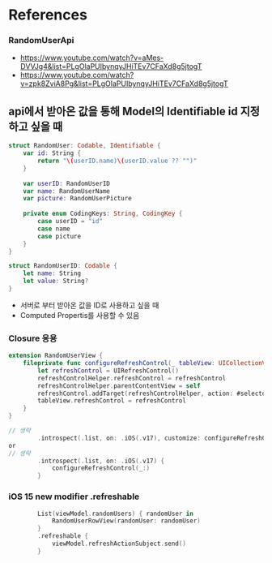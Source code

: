 #  References

### RandomUserApi
- https://www.youtube.com/watch?v=aMes-DVVJg4&list=PLgOlaPUIbynqyJHiTEv7CFaXd8g5jtogT
- https://www.youtube.com/watch?v=zpk8ZviA8Pg&list=PLgOlaPUIbynqyJHiTEv7CFaXd8g5jtogT

## api에서 받아온 값을 통해 Model의 Identifiable id 지정하고 싶을 때
```Swift
struct RandomUser: Codable, Identifiable {
    var id: String {
        return "\(userID.name)\(userID.value ?? "")"
    }
    
    var userID: RandomUserID
    var name: RandomUserName
    var picture: RandomUserPicture
    
    private enum CodingKeys: String, CodingKey {
        case userID = "id"
        case name
        case picture
    }
}

struct RandomUserID: Codable {
    let name: String
    let value: String?
}

```
- 서버로 부터 받아온 값을 ID로 사용하고 싶을 때
- Computed Propertis를 사용할 수 있음

### Closure 응용
```Swift
extension RandomUserView {
    fileprivate func configureRefreshControl(_ tableView: UICollectionView) {
        let refreshControl = UIRefreshControl()
        refreshControlHelper.refreshControl = refreshControl
        refreshControlHelper.parentContentView = self
        refreshControl.addTarget(refreshControlHelper, action: #selector(refreshControlHelper.didRefresh), for: .valueChanged)
        tableView.refreshControl = refreshControl
    }
}
```

```Swift
// 생략
        .introspect(.list, on: .iOS(.v17), customize: configureRefreshControl(_:))
or 
// 생략
        .introspect(.list, on: .iOS(.v17) {
            configureRefreshControl(_:)
        }
```

### iOS 15 new modifier .refreshable
```Swift
        List(viewModel.randomUsers) { randomUser in
            RandomUserRowView(randomUser: randomUser)
        }
        .refreshable {
            viewModel.refreshActionSubject.send()
        }
```

